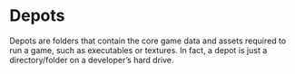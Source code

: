 # Depots

Depots are folders that contain the core game data and assets required to run a game, such as executables or textures. In fact, a depot is just a directory/folder on a developer’s hard drive.